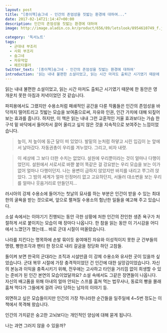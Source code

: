 ```yaml
---
layout: post
title: "[종이책]숨그네 - 인간의 존엄성을 짓밟는 환경에 대하여..."
date: 2017-02-14T21:14:47+00:00
description: 인간의 존엄성을 짓밟는 환경에 대하여
image: http://image.aladin.co.kr/product/656/89/letslook/8954610749_f.jpg

category: '독서노트'  
tags: 
  - 군대내 부조리
  - 사회 부조리
  - 숨그네
  - 자유억압
  - 헤르타뮬러
twitter_text: '[종이책]숨그네 - 인간의 존엄성을 짓밟는 환경에 대하여'
introduction: '읽는 내내 불편한 소설이었고, 읽는 시간 마저도 출퇴근 시기였기 때문에 한 동안은 영 개운치 못한 아침과 저녁이었던 것 같습니다.'
---
```


읽는 내내 불편한 소설이었고, 읽는 시간 마저도 출퇴근 시기였기 때문에 한 동안은 영 개운치 못한 아침과 저녁이었던 것 같습니다.

파피용에서도 그랬지만 수용소처럼 패쇄적인 공간을 다룬 작품들은 인간의 존엄성을 바닥까지 떨어트리고 짓밟는 모습을 보여줌으로써, 자유와 인권, 인간 가치에 대해 되짚어 보는 효과를 줍니다. 하지만, 이 책은 읽는 내내 그런 교훈적인 거울 효과보다는 가슴 한 구석 밑 바닥에서 들어차서 끌어 올리고 싶지 않은 것을 지속적으로 보여주는 느낌이었습니다.

> 높이, 저 높이에 둥근 달이 떠 있었다. 발밑의 눈처럼 하얗고 시린 입김이 눈 앞에서 날아갔다. 자동권총이 우리를 겨누었다. 그리고, 비자 내렷.
  
> 이 세상에 그 보다 더한 수치는 없었다. 설원에 우리뿐이라는 것이 얼마나 다행이었던지. 설원에서 서로서로 바짣 붙어 똑같은 걸 강요받는 우리 모습을 보는 이가 없어 얼마나 다행이던지. 나는 용변이 급하지 않았지만 바지를 내리고 쭈그려 앉았다. 그 밤의 세계가 얼마 인정머리 없고 고요하던지, 서둘러 대소변을 보는 우리를 얼마나 웃음거리로 만들던지&#8230;

러시아의 강제 수용소에 들어가는 첫날의 묘사를 하는 부분은 인간이 받을 수 있는 최대한의 굴욕을 받는 것으로써, 앞으로 펼쳐질 수용소의 험난한 일들을 예고해 주고 있습니다.

소설 속에서는 이야기기 진행되는 동안 극한 상황에 처한 인간의 잔인한 생존 욕구가 처절하게 서로 붙이치는 모습이 매 장마다 나옵니다. 한 참을 읽는 동안 이 기시감을 어디에서 느꼈던가 했는데&#8230; 바로 군대 시절이 떠올랐습니다.

나라를 지킨다는 명목하에 손발 묶이듯 옹여매진 자유와 이성적이지 못한 군 간부들의 명령, 빵한조각과 팬티 한 장으로 내리 갈굼을 정당화 하던 고참들.

돌이켜 보면 한국의 군대라는 조직과 시설만큼 이 강제 수용소와 유사한 곳이 있을까 싶었습니다. 군대 복무 시절에 가장 충격적이었던 건 인간에 대한 실망감이었습니다. 자신의 본능과 이익을 충족시키기 위해, 전우애는 고사하고 타인을 거리낌 없이 희생할 수 있는 준비가 된 인간 본연의 모습이었달까요? 소설 속에서도 그같은 장면들이 나옵니다. 자신의 배고품을 위해 아내의 얼마 안되는 스프를 훔쳐 먹는 법무사나, 동료의 빵을 몰래 훔쳐 먹다가 그들에게 걸려 구타 당하는 남자의 이야기 등.

외면하고 싶은 모습들이지만 인간의 가장 적나라한 순간들을 일주일에 4~5번 정도는 이 책에서 목격해 왔습니다.

인간의 가치같은 숭고한 고뇌보다는 개인적인 양심에 대해 묻게 됩니다.
  
나는 과연 그러지 않을 수 있을까?
